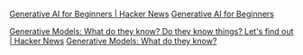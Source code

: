
[Generative AI for Beginners | Hacker News](https://news.ycombinator.com/item?id=38405823)
[Generative AI for Beginners](https://microsoft.github.io/generative-ai-for-beginners/#/)

[Generative Models: What do they know? Do they know things? Let's find out | Hacker News](https://news.ycombinator.com/item?id=39487124)
[Generative Models: What do they know?](https://intrinsic-lora.github.io/)
